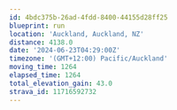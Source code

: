 ```yaml
---
id: 4bdc375b-26ad-4fdd-8400-44155d28ff25
blueprint: run
location: 'Auckland, Auckland, NZ'
distance: 4138.0
date: '2024-06-23T04:29:00Z'
timezone: '(GMT+12:00) Pacific/Auckland'
moving_time: 1264
elapsed_time: 1264
total_elevation_gain: 43.0
strava_id: 11716592732
---
```

